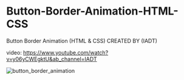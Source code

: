 # Button-Border-Animation-HTML-CSS
Button Border Animation (HTML &amp; CSS)    CREATED BY (IADT)


video: https://www.youtube.com/watch?v=y06yCWEgktU&ab_channel=IADT

![button_border_animation](https://user-images.githubusercontent.com/65735895/153700113-38fc7f7b-ba67-4628-b734-70a33919f212.PNG)
